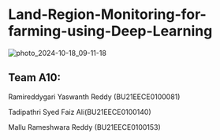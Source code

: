   # Land-Region-Monitoring-for-farming-using-Deep-Learning

![photo_2024-10-18_09-11-18](https://github.com/user-attachments/assets/bbc10b86-61de-48ec-b99b-b915194ca4a7)

## Team A10: 

Ramireddygari Yaswanth Reddy (BU21EECE0100081)

Tadipathri Syed Faiz Ali(BU21EECE0100140)

Mallu Rameshwara Reddy (BU21EECE0100153)

